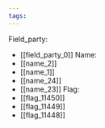 ```yaml
---
tags:
---
```

Field_party:
- [[field_party_0]]
Name:
- [[name_2]]
- [[name_1]]
- [[name_24]]
- [[name_23]]
Flag:
- [[flag_11450]]
- [[flag_11449]]
- [[flag_11448]]
